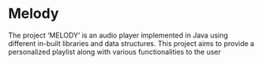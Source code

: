 # Melody
The project ‘MELODY’ is an audio player
implemented in Java using different in-built libraries
and data structures. This project aims to provide a
personalized playlist along with various functionalities
to the user
